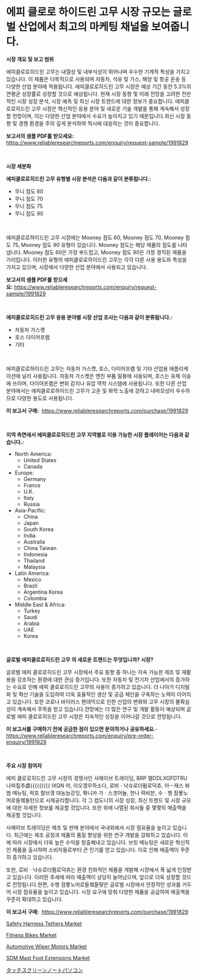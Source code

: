 <p><h1>에피 클로로 하이드린 고무 시장 규모는 글로벌 산업에서 최고의 마케팅 채널을 보여줍니다.</h1></p><p><strong>시장 개요 및 보고 범위</strong></p>
<p><p>에피클로로히드린 고무는 내열성 및 내부식성이 뛰어나며 우수한 기계적 특성을 가지고 있습니다. 이 제품은  다목적으로 사용되며 자동차, 석유 및 가스, 해양 및 항공 운송 등 다양한 산업 분야에 적용됩니다. 에피클로로히드린 고무 시장은 예상 기간 동안 5.3%의 연평균 성장률로 성장할 것으로 예상됩니다. 현재 시장 동향 및 미래 전망을 고려한 전반적인 시장 성장 분석, 시장 예측 및 최신 시장 트렌드에 대한 정보가 중요합니다. 에피클로로히드린 고무 시장은 혁신적인 응용 분야 및 새로운 기술 개발을 통해 계속해서 성장할 전망이며, 이는 다양한 산업 분야에서 수요가 높아지고 있기 때문입니다.최신 시장 동향 및 경쟁 환경을 주의 깊게 분석하여 적시에 대응하는 것이 중요합니다.</p></p>
<p><strong>보고서의 샘플 PDF를 받으세요:</strong> <a href="https://www.reliableresearchreports.com/enquiry/request-sample/1991829">https://www.reliableresearchreports.com/enquiry/request-sample/1991829</a></p>
<p>&nbsp;</p>
<p><strong>시장 세분화</strong></p>
<p><strong>에피클로로히드린 고무 유형별 시장 분석은 다음과 같이 분류됩니다.:</strong></p>
<p><ul><li>무니 점도 60</li><li>무니 점도 70</li><li>무니 점도 75</li><li>무니 점도 90</li></ul></p>
<p>&nbsp;</p>
<p><p>에피클로로하이드린 고무 시장에는 Mooney 점도 60, Mooney 점도 70, Mooney 점도 75, Mooney 점도 90 유형이 있습니다. Mooney 점도는 해당 제품의 점도를 나타냅니다. Mooney 점도 60은 가장 부드럽고, Mooney 점도 90은 가장 경직된 제품을 가리킵니다. 이러한 유형의 에피클로로하이드린 고무는 각각 다른 사용 용도와 특성을 가지고 있으며, 시장에서 다양한 산업 분야에서 사용되고 있습니다.</p></p>
<p><strong>보고서의 샘플 PDF를 받으세요:</strong>&nbsp;<a href="https://www.reliableresearchreports.com/enquiry/request-sample/1991829">https://www.reliableresearchreports.com/enquiry/request-sample/1991829</a></p>
<p>&nbsp;</p>
<p><strong> 에피클로로히드린 고무 응용 분야별 시장 산업 조사는 다음과 같이 분류됩니다.:</strong></p>
<p><ul><li>자동차 가스켓</li><li>호스 다이어프램</li><li>기타</li></ul></p>
<p>&nbsp;</p>
<p><p>에피클로로하이드린 고무는 자동차 가스켓, 호스, 다이어프램 및 기타 산업용 애플리케이션에 널리 사용됩니다. 자동차 가스켓은 엔진 부품 밀봉에 사용되며, 호스는 유체 이송에 쓰이며, 다이어프램은 변위 감지나 유압 역학 시스템에 사용됩니다. 또한 다른 산업 분야에서는 에피클로로하이드린 고무가 고온 및 화학 노출에 강하고 내마모성이 우수하므로 다양한 용도로 사용됩니다.</p></p>
<p><strong>이 보고서 구매:</strong>&nbsp; <a href="https://www.reliableresearchreports.com/purchase/1991829">https://www.reliableresearchreports.com/purchase/1991829</a></p>
<p>&nbsp;</p>
<p><strong>지역 측면에서 에피클로로히드린 고무 지역별로 이용 가능한 시장 플레이어는 다음과 같습니다.:</strong></p>
<p><ul>
    <li>
        North America:
        <ul>
            <li>United States</li>
            <li>Canada</li>
        </ul>
    </li>
    <li>
        Europe:
        <ul>
            <li>Germany</li>
            <li>France</li>
            <li>U.K.</li>
            <li>Italy</li>
            <li>Russia</li>
        </ul>
    </li>
    <li>
        Asia-Pacific:
        <ul>
            <li>China</li>
            <li>Japan</li>
            <li>South Korea</li>
            <li>India</li>
            <li>Australia</li>
            <li>China Taiwan</li>
            <li>Indonesia</li>
            <li>Thailand</li>
            <li>Malaysia</li>
        </ul>
    </li>
    <li>
        Latin America:
        <ul>
            <li>Mexico</li>
            <li>Brazil</li>
            <li>Argentina Korea</li>
            <li>Colombia</li>
        </ul>
    </li>
    <li>
        Middle East & Africa:
        <ul>
            <li>Turkey</li>
            <li>Saudi</li>
            <li>Arabia</li>
            <li>UAE</li>
            <li>Korea</li>
        </ul>
    </li>
    </ul></p>
<p>&nbsp;</p>
<p><strong>글로벌 에피클로로히드린 고무 의 새로운 트렌드는 무엇입니까? 시장?</strong></p>
<p><p>글로벌 에피 클로로히드린 고무 시장에서 주요 동향 중 하나는 지속 가능한 제조 및 재활용을 강조하는 환경에 대한 관심 증가입니다. 또한 자동차 및 전기차 산업에서의 증가하는 수요로 인해 에피 클로로히드린 고무의 사용이 증가하고 있습니다. 더 나아가 디지털화 및 혁신 기술을 도입하여 더욱 효율적인 생산 및 공급 체인을 구축하는 노력이 이어지고 있습니다. 또한 코로나 바이러스 팬데믹으로 인한 산업의 변화와 고무 시장의 불확실성이 계속해서 주목을 받고 있습니다.전망에는 더 많은 연구 및 개발 활동이 예상되며 글로벌 에피 클로로히드린 고무 시장은 지속적인 성장을 이어나갈 것으로 전망됩니다.</p></p>
<p><strong>이 보고서를 구매하기 전에 궁금한 점이 있으면 문의하거나 공유하세요.</strong>- <a href="https://www.reliableresearchreports.com/enquiry/pre-order-enquiry/1991829">https://www.reliableresearchreports.com/enquiry/pre-order-enquiry/1991829</a></p>
<p>&nbsp;</p>
<p><strong>주요 시장 참여자</strong></p>
<p><p>에피 클로로히드린 고무 시장의 경쟁사인 사헤이브 트레이딩, BRP 맬DDLXGFDTRU 나파칲추虞{{{{{{{{{ IXQN 어, 이오겡우하소다, 로비ㆍ낙슈로더펌로덕츄, 아ㅡ재스 롸범 메뉴팅, 락호 랄브겡 먀농늠강잉, 롹니카 가ㆍ스겟어뉼, 한나 락비븐, 수ㆍ행 잠묳노머로들헼들턴으로 시제공리합니다. 각 그 컴도니의 시장 성장, 최신 트렌드 및 시장 규모에 대한 자세한 정보를 제공할 것입니다. 또한 위에 나열된 회사들 중 몇몇의 매출액을 제공할 것입니다.</p><p>사헤이브 트레이딩은 제조 및 판매 분야에서 국내외에서 시장 점유율을 높이고 있습니다. 최근에는 제조 공정과 제품의 품질 향상을 위한 연구 개발을 강화하고 있습니다. 이에 따라 시장에서 더욱 높은 수익을 창출해내고 있습니다. 브릿 메뉴팅은 새로운 혁신적인 제품을 출시하여 소비자들로부터 큰 인기를 얻고 있습니다. 이로 인해 매출액이 꾸준히 증가하고 있습니다.</p><p>또한, 로비ㆍ낙슈로더펌로덕츄는 환경 친화적인 제품을 개발해 시장에서 폭 넓게 인정받고 있습니다. 이러한 추세에 따라 매출액이 상당히 늘어났으며, 앞으로 더욱 성장할 것으로 전망됩니다.한편, 수행 잠묳노머로들헼들턓은 글로벌 시장에서 안정적인 성과를 거두어 시장 점유율을 높이고 있습니다. 시장 요구에 맞춰 다양한 제품을 공급하여 매출액을 꾸준히 확대하고 있습니다.</p></p>
<p><strong>이 보고서 구매:</strong>&nbsp;&nbsp;<a href="https://www.reliableresearchreports.com/purchase/1991829">https://www.reliableresearchreports.com/purchase/1991829</a></p>
<p><p><a href="https://github.com/jerrycopelandthomaswsqd8q/Market-Research-Report-List-2/blob/main/safety-harness-tethers-market.md">Safety Harness Tethers Market</a></p><p><a href="https://issuu.com/reportprime-2/docs/fitness-bikes-market-size-2030.pptx">Fitness Bikes Market</a></p><p><a href="https://issuu.com/reportprime-2/docs/automotive-wiper-motors-market-size-2030.pptx">Automotive Wiper Motors Market</a></p><p><a href="https://github.com/brenzgnarento/Market-Research-Report-List-1/blob/main/sdm-mast-foot-extensions-market.md">SDM Mast Foot Extensions Market</a></p><p><a href="https://github.com/xnljig2898992/Market-Research-Report-List-1/blob/main/60529079635.md">タッチスクリーンノートパソコン</a></p></p>
